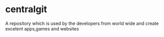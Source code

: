# centralgit
A repository which is used by the developers from world wide and create excelent apps,games and websites 
